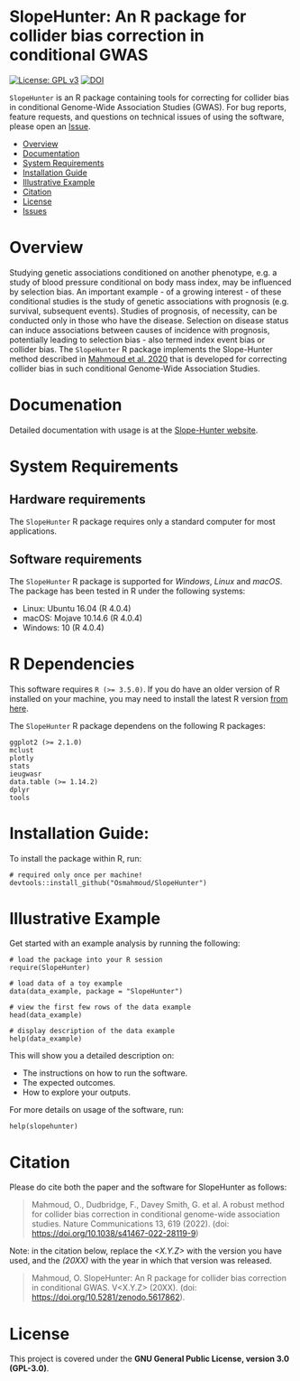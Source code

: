 # SlopeHunter: An R package for collider bias correction in conditional GWAS

[![License: GPL v3](https://img.shields.io/badge/License-GPLv3-blue.svg)](https://www.gnu.org/licenses/gpl-3.0) [![DOI](https://zenodo.org/badge/DOI/10.5281/zenodo.5617862.svg)](https://doi.org/10.5281/zenodo.5617862)

`SlopeHunter` is an R package containing tools for correcting for collider bias in conditional Genome-Wide Association Studies (GWAS). For bug reports, feature requests, and questions on technical issues of using the software, please open an [Issue](/../../issues).

-   [Overview](#overview)
-   [Documentation](#documentation)
-   [System Requirements](#system-requirements)
-   [Installation Guide](#installation-guide)
-   [Illustrative Example](#illustrative-example)
-   [Citation](#citation)
-   [License](#license)
-   [Issues](https://github.com/Osmahmoud/SlopeHunter/issues)

# Overview

Studying genetic associations conditioned on another phenotype, e.g. a study of blood pressure conditional on body mass index, may be influenced by selection bias. An important example - of a growing interest - of these conditional studies is the study of genetic associations with prognosis (e.g. survival, subsequent events). Studies of prognosis, of necessity, can be conducted only in those who have the disease. Selection on disease status can induce associations between causes of incidence with prognosis, potentially leading to selection bias - also termed index event bias or collider bias. The `SlopeHunter` R package implements the Slope-Hunter method described in [Mahmoud et al. 2020](https://www.biorxiv.org/content/10.1101/2020.01.31.928077v1) that is developed for correcting collider bias in such conditional Genome-Wide Association Studies.

# Documenation

Detailed documentation with usage is at the [Slope-Hunter website](http://osmahmoud.com/SlopeHunter/tutorial.html).

# System Requirements

## Hardware requirements

The `SlopeHunter` R package requires only a standard computer for most applications.

## Software requirements

The `SlopeHunter` R package is supported for *Windows*, *Linux* and *macOS*. The package has been tested in R under the following systems:

-   Linux: Ubuntu 16.04 (R 4.0.4)
-   macOS: Mojave 10.14.6 (R 4.0.4)
-   Windows: 10 (R 4.0.4)

# R Dependencies

This software requires `R (>= 3.5.0)`. If you do have an older version of R installed on your machine, you may need to install the latest R version [from here](https://cloud.r-project.org/).

The `SlopeHunter` R package dependens on the following R packages:

    ggplot2 (>= 2.1.0)
    mclust
    plotly
    stats
    ieugwasr
    data.table (>= 1.14.2)
    dplyr
    tools

# Installation Guide:

To install the package within R, run:

```{r}
# required only once per machine!
devtools::install_github("Osmahmoud/SlopeHunter")
```

# Illustrative Example

Get started with an example analysis by running the following:

```{r}
# load the package into your R session
require(SlopeHunter)

# load data of a toy example
data(data_example, package = "SlopeHunter")

# view the first few rows of the data example
head(data_example)

# display description of the data example
help(data_example)
```

This will show you a detailed description on:

-   The instructions on how to run the software.
-   The expected outcomes.
-   How to explore your outputs.

For more details on usage of the software, run:

```{r}
help(slopehunter)
```

# Citation

Please do cite both the paper and the software for SlopeHunter as follows:

> Mahmoud, O., Dudbridge, F., Davey Smith, G. et al. A robust method for collider bias correction in conditional genome-wide association studies. Nature Communications 13, 619 (2022). (doi: <https://doi.org/10.1038/s41467-022-28119-9>)

Note: in the citation below, replace the *<X.Y.Z>* with the version you have used, and the *(20XX)* with the year in which that version was released.
> Mahmoud, O. SlopeHunter: An R package for collider bias correction in conditional GWAS. V<X.Y.Z> (20XX). (doi: <https://doi.org/10.5281/zenodo.5617862>).
 
# License

This project is covered under the **GNU General Public License, version 3.0 (GPL-3.0)**.
